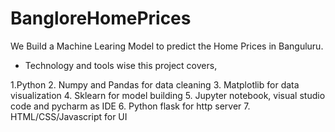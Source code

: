 # BangloreHomePrices
We Build a Machine Learing Model to predict the Home Prices in Banguluru. 




* Technology and tools wise this project covers,

1.Python
2. Numpy and Pandas for data cleaning
3. Matplotlib for data visualization
4. Sklearn for model building
5. Jupyter notebook, visual studio code and pycharm as IDE
6. Python flask for http server
7. HTML/CSS/Javascript for UI
